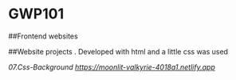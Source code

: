# GWP101
##Frontend websites  

##Website projects . Developed with html and a little css was used

*07.Css-Background  https://moonlit-valkyrie-4018a1.netlify.app*



